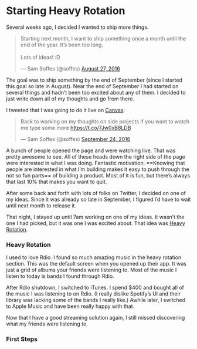 # Starting Heavy Rotation

Several weeks ago, I decided I wanted to ship more things.

<blockquote class="twitter-tweet" data-lang="en"><p lang="en" dir="ltr">Starting next month, I want to ship something once a month until the end of the year. It’s been too long.<br><br>Lots of ideas! :D</p>&mdash; Sam Soffes (@soffes) <a href="https://twitter.com/soffes/status/769607908212535302">August 27, 2016</a></blockquote>

The goal was to ship something by the end of September (since I started this goal so late in August). Near the end of September I had started on several things and hadn’t been too excited about any of them. I decided to just write down all of my thoughts and go from there.

I tweeted that I was going to do it live on [Canvas](https://usecanvas.com):

<blockquote class="twitter-tweet" data-lang="en"><p lang="en" dir="ltr">Back to working on my thoughts on side projects if you want to watch me type some more <a href="https://t.co/7Jw0xB8LDB">https://t.co/7Jw0xB8LDB</a></p>&mdash; Sam Soffes (@soffes) <a href="https://twitter.com/soffes/status/779813028925677568">September 24, 2016</a></blockquote>

A bunch of people opened the page and were watching live. That was pretty awesome to see. All of these heads down the right side of the page were interested in what I was doing. Fantastic motivation. ==Knowing that people are interested in what I’m building makes it easy to push through the not so fun parts== of building a product. Most of it is fun, but there’s always that last 10% that makes you want to quit.

After some back and forth with lots of folks on Twitter, I decided on one of my ideas. Since it was already so late in September, I figured I’d have to wait until next month to release it.

That night, I stayed up until 7am working on one of my ideas. It wasn’t the one I had picked, but it was one I was excited about. That idea was [Heavy Rotation](https://useheavyrotation.com).


### Heavy Rotation

I used to love Rdio. I found so much amazing music in the heavy rotation section. This was the default screen when you opened up their app. It was just a grid of albums your friends were listening to. Most of the music I listen to today is bands I found through Rdio.

After Rdio shutdown, I switched to iTunes. I spend $400 and bought all of the music I was listening to on Rdio. (I really dislike Spotify’s UI and their library was lacking some of the bands I really like.) Awhile later, I switched to Apple Music and have been really happy with that.

Now that I have a good streaming solution again, I still missed discovering what my friends were listening to.

### First Steps







<script async src="//platform.twitter.com/widgets.js" charset="utf-8"></script>

